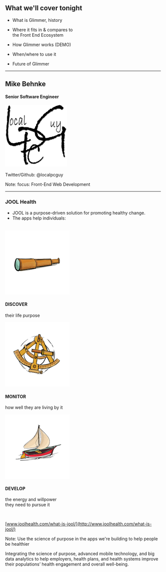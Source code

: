 ## What we'll cover tonight

- What is Glimmer, history 
<!-- .element: class="fragment" data-fragment-index="2" -->
- Where it fits in & compares to<br>the Front End Ecosystem 
<!-- .element: class="fragment" data-fragment-index="2" -->
- How Glimmer works (DEMO)
<!-- .element: class="fragment" data-fragment-index="3" -->
- When/where to use it
<!-- .element: class="fragment" data-fragment-index="4" -->
- Future of Glimmer
<!-- .element: class="fragment" data-fragment-index="4" -->

----

## Mike Behnke
#### Senior Software Engineer

<img src="img/LPGLogo-HQ-200x200.png"> 

<span class="small">Twitter/Github: @localpcguy</span>

Note:
focus: Front-End Web Development

----

### JOOL Health

- JOOL is a purpose-driven solution for promoting healthy change.
- The apps help individuals:
<br>

<div class="jool-items clearfix">
	<div class="jool-item">
		<img src="/img/discover_2x.png">
		<h4>DISCOVER</h4>
		<p>their life purpose</p>
	</div>
	<div class="jool-item">
		<img src="/img/monitor_2x.png">
		<h4>MONITOR</h4>
		<p>how well they are living by it</p>
	</div>
	<div class="jool-item">
		<img src="/img/develop_2x.png">
		<h4>DEVELOP</h4>
		<p>the energy and willpower<br>they need to pursue it</p>
	</div>
</div>
<br>

[www.joolhealth.com/what-is-jool/](http://www.joolhealth.com/what-is-jool/)

Note:
Use the science of purpose in the apps we're building to help people be healthier

Integrating the science of purpose, advanced mobile technology, and big data analytics to help 
employers, health plans, and health systems improve their populations’ health engagement and overall well-being.

